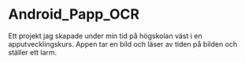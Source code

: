Android_Papp_OCR
================
Ett projekt jag skapade under min tid på högskolan väst i en apputvecklingskurs. 
Appen tar en bild och läser av tiden på bilden och ställer ett larm. 
